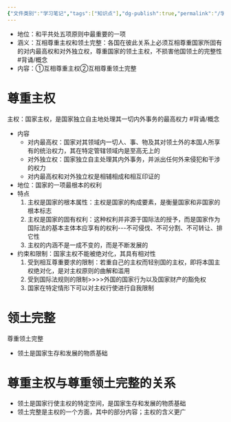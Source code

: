 ```yaml
---
{"文件类别":"学习笔记","tags":["知识点"],"dg-publish":true,"permalink":"/学习笔记/知识点cheese/互相尊重主权和领土完整原则/","dgPassFrontmatter":true,"created":"2024-09-25T20:07:44.919+08:00","updated":"2024-09-25T20:08:12.508+08:00"}
---
```


- 地位：和平共处五项原则中最重要的一项
- 涵义：互相尊重主权和领土完整：各国在彼此关系上必须互相尊重国家所固有的对内最高权和对外独立权，尊重国家的领土主权，不损害他国领土的完整性 #背诵/概念 
- 内容：①互相尊重主权②互相尊重领土完整
# 尊重主权
主权：国家主权，是国家独立自主地处理其一切内外事务的最高权力 #背诵/概念 
- 内容
	- 对内最高权：国家对其领域内一切人、事、物及其对领土外的本国人所享有的统治权力，其在特定管辖领域内是至高无上的
	- 对外独立权：国家独立自主处理其内外事务，并派出任何外来侵犯和干涉的权力
	- 对内最高权和对外独立权是相辅相成和相互印证的
- 地位：国家的一项最根本的权利
- 特点
	1. 主权是国家的根本属性：主权是国家的构成要素，是衡量国家和非国家的根本标志
	2. 主权是国家的固有权利：这种权利并非源于国际法的授予，而是国家作为国际法的基本主体本应享有的权利---不可侵伐、不可分割、不可转让、排它性
	3. 主权的内涵不是一成不变的，而是不断发展的
- 约束和限制：国家主权不能被绝对化，其具有相对性
	1. 受到相互尊重要求的限制：若重自己的主权而轻别国的主权，即将本国主权绝对化，是对主权原则的曲解和滥用
	2. 受到国际法规则的限制>>>>外国的国家行为以及国家财产的豁免权
	3. 国家在特定情形下可以对主权行使进行自我限制
# 领土完整
尊重领土完整
- 领土是国家生存和发展的物质基础
# 尊重主权与尊重领土完整的关系
- 领土是国家行使主权的特定空间，是国家生存和发展的物质基础
- 领土完整是主权的一个方面，其中的部分内容；主权的含义更广